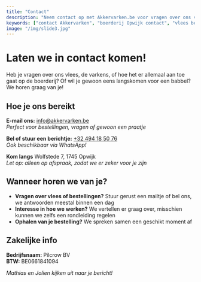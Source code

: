 ```yaml
---
title: "Contact"
description: "Neem contact op met Akkervarken.be voor vragen over ons vlees, bestellingen of om een afspraak te maken. We helpen u graag verder."
keywords: ["contact Akkervarken", "boerderij Opwijk contact", "vlees bestellen contact", "Wolfstede Opwijk"]
image: "/img/slide3.jpg"
---
```


# Laten we in contact komen!

Heb je vragen over ons vlees, de varkens, of hoe het er allemaal aan toe gaat op de boerderij? Of wil je gewoon eens langskomen voor een babbel? We horen graag van je!

## Hoe je ons bereikt

**E-mail ons:**
[info@akkervarken.be](mailto:info@akkervarken.be) \
_Perfect voor bestellingen, vragen of gewoon een praatje_

**Bel of stuur een berichtje:**
[+32 494 18 50 76](tel:+32494185076) \
_Ook beschikbaar via WhatsApp!_

**Kom langs**
Wolfstede 7, 1745 Opwijk \
_Let op: alleen op afspraak, zodat we er zeker voor je zijn_

## Wanneer horen we van je?

- **Vragen over vlees of bestellingen?** Stuur gerust een mailtje of bel ons, we antwoorden meestal binnen een dag
- **Interesse in hoe we werken?** We vertellen er graag over, misschien kunnen we zelfs een rondleiding regelen
- **Ophalen van je bestelling?** We spreken samen een geschikt moment af

## Zakelijke info

**Bedrijfsnaam:** Pilcrow BV \
**BTW:** BE0661841094

_Mathias en Jolien kijken uit naar je bericht!_
